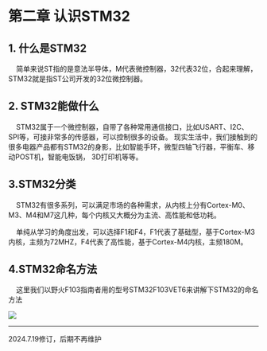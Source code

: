 # 第二章 认识STM32

## 1. 什么是STM32

    简单来说ST指的是意法半导体，M代表微控制器，32代表32位，合起来理解，STM32就是指ST公司开发的32位微控制器。

## 2. STM32能做什么

    STM32属于一个微控制器，自带了各种常用通信接口，比如USART、I2C、SPI等，可接非常多的传感器，可以控制很多的设备。 现实生活中，我们接触到的很多电器产品都有STM32的身影，比如智能手环，微型四轴飞行器，平衡车、移动POST机，智能电饭锅， 3D打印机等等。

## 3.STM32分类

    STM32有很多系列，可以满足市场的各种需求，从内核上分有Cortex-M0、M3、M4和M7这几种，每个内核又大概分为主流、高性能和低功耗。

    单纯从学习的角度出发，可以选择F1和F4，F1代表了基础型，基于Cortex-M3内核，主频为72MHZ，F4代表了高性能，基于Cortex-M4内核，主频180M。

## 4.STM32命名方法

    这里我们以野火F103指南者用的型号STM32F103VET6来讲解下STM32的命名方法

![](https://img.picgo.net/2024/05/25/-2024-05-25-1612336afaff1d7051fa2b.png)

---

2024.7.19修订，后期不再维护
